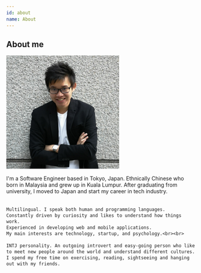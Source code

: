 ```yaml
---
id: about
name: About
---
```


<section>

<h2><strong>About me</strong></h2>

<div class="about">
  <img class="pull-right" src="resources/profile.jpg" height="300" width="300">
  <p>
    I'm a Software Engineer based in Tokyo, Japan.
    Ethnically Chinese who born in Malaysia and grew up in Kuala Lumpur.
    After graduating from university, I moved to Japan and start my career in tech industry.<br><br>
    
    Multilingual. I speak both human and programming languages. 
    Constantly driven by curiosity and likes to understand how things work. 
    Experienced in developing web and mobile applications.
    My main interests are technology, startup, and psychology.<br><br>

    INTJ personality. An outgoing introvert and easy-going person who like to meet new people around the world and understand different cultures. 
    I spend my free time on exercising, reading, sightseeing and hanging out with my friends.
  </p>
</div>

</section>